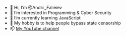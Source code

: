 - 👋 Hi, I’m @Andrii_Falieiev
- 👀 I’m interested in Programming & Cyber Security
- 🌱 I’m currently learning JavaScript
- 💞️ My hobby is to help people bypass state censorship
- 📫 [My YouTube channel](https://www.youtube.com/channel/UCY_2FuUykbrEGUoOtsskT1A)

<!---
autopilotcode/autopilotcode is a ✨ special ✨ repository because its `README.md` (this file) appears on your GitHub profile.
You can click the Preview link to take a look at your changes.
--->
